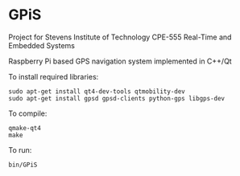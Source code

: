 # GPiS
Project for Stevens Institute of Technology CPE-555 Real-Time and Embedded Systems

Raspberry Pi based GPS navigation system implemented in C++/Qt

To install required libraries:

```
sudo apt-get install qt4-dev-tools qtmobility-dev
sudo apt-get install gpsd gpsd-clients python-gps libgps-dev
```

To compile:

```
qmake-qt4
make
```

To run:

```
bin/GPiS
```
